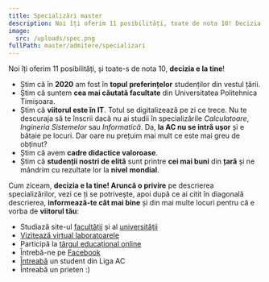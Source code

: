 ```yaml
---
title: Specializări master
description: Noi îți oferim 11 posibilități, toate de nota 10! Decizia e la tine!
image:
  src: /uploads/spec.png
fullPath: master/admitere/specializari
---
```

Noi îți oferim 11 posibilități, și toate-s de nota 10, **decizia e la tine**!

<Block color="green">

* Știm că în **2020** am fost în **topul preferințelor** studenților din vestul țării.
* Știm că suntem **cea mai căutată facultate** din Universitatea Politehnica Timișoara.
* Știm că **viitorul este în IT**. Totul se digitalizează pe zi ce trece. Nu te descuraja să te înscrii dacă nu ai studii în specializările *Calculatoare*, *Ingineria Sistemelor* sau *Informatică*. Da, **la AC nu se intră ușor** și e bătaie pe locuri. Dar oare nu prețuim mai mult ce este mai greu de obținut?
* Știm că avem **cadre didactice valoroase**. 
* Știm că **studenții nostri de elită** sunt printre **cei mai buni** din **țară** și ne mândrim cu rezultate lor la **nivel** **mondial**.

</Block>

<Block color="yellow">

Cum ziceam, **decizia e la tine! Aruncă o privire** pe descrierea specializărilor, vezi ce ți se potrivește, apoi după ce ai citit în diagonală descrierea, **informează-te cât mai bine** și din mai multe locuri pentru că e vorba de **viitorul tău**:

* Studiază site-ul [facultății](https://ac.upt.ro/) și al [universității](http://upt.ro/)
* [Vizitează virtual laboratoarele](https://visit.upt.ro/)
* Participă la [târgul educațional online](https://smart.upt.ro/)
* Întrebă-ne pe [Facebook](https://www.facebook.com/ac.upt.ro)
* [Întreabă](https://ligaac.ro/) un student din Liga AC
* Întreabă un prieten :)